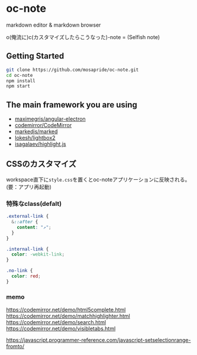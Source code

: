 # oc-note

markdown editor & markdown browser

o(俺流に)c(カスタマイズしたらこうなった)-note = (Selfish note)

## Getting Started

```bash
git clone https://github.com/mosapride/oc-note.git
cd oc-note
npm install
npm start
```

## The main framework you are using

* [maximegris/angular-electron](https://github.com/maximegris/angular-electron)
* [codemirror/CodeMirror](https://github.com/codemirror/CodeMirror)
* [markedjs/marked](https://github.com/markedjs/marked)
* [lokesh/lightbox2](https://github.com/lokesh/lightbox2)
* [isagalaev/highlight.js](https://github.com/isagalaev/highlight.js)

## CSSのカスタマイズ

workspace直下に`style.css`を置くとoc-noteアプリケーションに反映される。(要：アプリ再起動)

### 特殊なclass(defalt)

```css
.external-link {
  &::after {
    content: "↗";
  }
}

.internal-link {
  color: -webkit-link;
}

.no-link {
  color: red;
}
```

### memo

https://codemirror.net/demo/html5complete.html
https://codemirror.net/demo/matchhighlighter.html
https://codemirror.net/demo/search.html
https://codemirror.net/demo/visibletabs.html


https://javascript.programmer-reference.com/javascript-setselectionrange-fromto/
